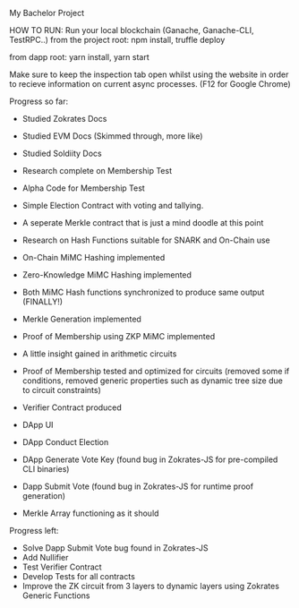 My Bachelor Project


HOW TO RUN:
Run your local blockchain (Ganache, Ganache-CLI, TestRPC..)
from the project root: npm install, truffle deploy

from dapp root: yarn install, yarn start 

Make sure to keep the inspection tab open whilst using the website in order to recieve information on current async processes. (F12 for Google Chrome)






Progress so far:
- Studied Zokrates Docs
- Studied EVM Docs (Skimmed through, more like)
- Studied Soldiity Docs
- Research complete on Membership Test
- Alpha Code for Membership Test 

- Simple Election Contract with voting and tallying.

- A seperate Merkle contract that is just a mind doodle at this point
- Research on Hash Functions suitable for SNARK and On-Chain use
- On-Chain MiMC Hashing implemented
- Zero-Knowledge MiMC Hashing implemented
- Both MiMC Hash functions synchronized to produce same output (FINALLY!)
- Merkle Generation implemented
- Proof of Membership using ZKP MiMC implemented
- A little insight gained in arithmetic circuits 
- Proof of Membership tested and optimized for circuits (removed some if conditions, removed generic properties such as dynamic tree size due to circuit constraints)
- Verifier Contract produced
- DApp UI
- DApp Conduct Election
- DApp Generate Vote Key (found bug in Zokrates-JS for pre-compiled CLI binaries)
- Dapp Submit Vote (found bug in Zokrates-JS for runtime proof generation)
- Merkle Array functioning as it should


Progress left:
- Solve Dapp Submit Vote bug found in Zokrates-JS
- Add Nullifier 
- Test Verifier Contract
- Develop Tests for all contracts
- Improve the ZK circuit from 3 layers to dynamic layers using Zokrates Generic Functions


